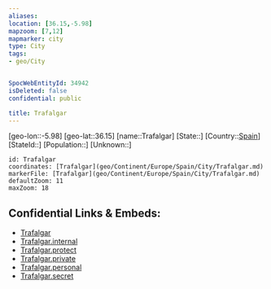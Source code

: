 ```yaml
---
aliases: 
location: [36.15,-5.98]
mapzoom: [7,12] 
mapmarker: city 
type: City
tags:
- geo/City


SpocWebEntityId: 34942
isDeleted: false
confidential: public

title: Trafalgar
---
```

[geo-lon::-5.98]
[geo-lat::36.15]
[name::Trafalgar]
[State::]
[Country::[Spain](geo/Continent/Europe/Spain.md)]
[StateId::]
[Population::]
[Unknown::]


```leaflet
id: Trafalgar
coordinates: [Trafalgar](geo/Continent/Europe/Spain/City/Trafalgar.md)
markerFile: [Trafalgar](geo/Continent/Europe/Spain/City/Trafalgar.md)
defaultZoom: 11 
maxZoom: 18
```


## Confidential Links & Embeds: 
- [Trafalgar](../../../../../../_public/geo/Continent/Europe/Spain/City/Trafalgar.md) 
- [Trafalgar.internal](../../../../../../_internal/geo/Continent/Europe/Spain/City/Trafalgar.internal.md) 
- [Trafalgar.protect](../../../../../../_protect/geo/Continent/Europe/Spain/City/Trafalgar.protect.md) 
- [Trafalgar.private](../../../../../../_private/geo/Continent/Europe/Spain/City/Trafalgar.private.md) 
- [Trafalgar.personal](../../../../../../_personal/geo/Continent/Europe/Spain/City/Trafalgar.personal.md) 
- [Trafalgar.secret](../../../../../../_secret/geo/Continent/Europe/Spain/City/Trafalgar.secret.md) 
